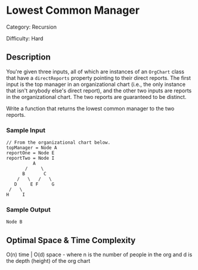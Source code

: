 # Lowest Common Manager

Category: Recursion

Difficulty: Hard

## Description

You're given three inputs, all of which are instances of an
`OrgChart` class that have a `directReports` property
pointing to their direct reports. The first input is the top manager in an
organizational chart (i.e., the only instance that isn't anybody else's direct
report), and the other two inputs are reports in the organizational chart. The
two reports are guaranteed to be distinct.

Write a function that returns the lowest common manager to the two reports.


### Sample Input
```
// From the organizational chart below.
topManager = Node A
reportOne = Node E
reportTwo = Node I
          A
       /     \
      B       C
    /   \   /   \
   D     E F     G
 /   \
H     I
```

### Sample Output
```
Node B
```

## Optimal Space & Time Complexity

O(n) time | O(d) space - where n is the number of people in the org and d is the depth (height) of the org chart
